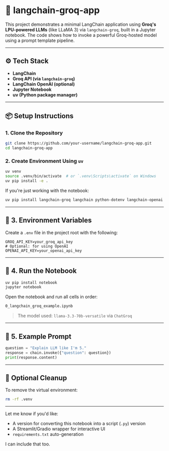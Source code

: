
# 🧠 langchain-groq-app

This project demonstrates a minimal LangChain application using **Groq's LPU-powered LLMs** (like LLaMA 3) via `langchain-groq`, built in a Jupyter notebook. The code shows how to invoke a powerful Groq-hosted model using a prompt template pipeline.

---

## ⚙️ Tech Stack

- **LangChain**
- **Groq API (via `langchain-groq`)**
- **LangChain OpenAI (optional)**
- **Jupyter Notebook**
- **uv (Python package manager)**

---

## 📦 Setup Instructions

### 1. Clone the Repository

```bash
git clone https://github.com/your-username/langchain-groq-app.git
cd langchain-groq-app
````

### 2. Create Environment Using `uv`

```bash
uv venv
source .venv/bin/activate  # or `.venv\Scripts\activate` on Windows
uv pip install -e .
```

If you're just working with the notebook:

```bash
uv pip install langchain-groq langchain python-dotenv langchain-openai ipykernel
```

---

## 🔐 3. Environment Variables

Create a `.env` file in the project root with the following:

```env
GROQ_API_KEY=your_groq_api_key
# Optional: for using OpenAI
OPENAI_API_KEY=your_openai_api_key
```

---

## 📓 4. Run the Notebook

```bash
uv pip install notebook
jupyter notebook
```

Open the notebook and run all cells in order:

```bash
0_langchain_groq_example.ipynb
```

> The model used: `llama-3.3-70b-versatile` via `ChatGroq`

---

## 🧪 5. Example Prompt

```python
question = "Explain LLM like I'm 5."
response = chain.invoke({"question": question})
print(response.content)
```

---

## 🧹 Optional Cleanup

To remove the virtual environment:

```bash
rm -rf .venv
```





---

Let me know if you'd like:
- A version for converting this notebook into a script (`.py`) version
- A Streamlit/Gradio wrapper for interactive UI
- `requirements.txt` auto-generation

I can include that too.

